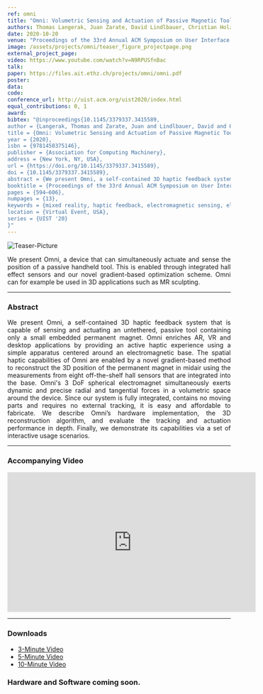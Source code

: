 ```yaml
---
ref: omni
title: "Omni: Volumetric Sensing and Actuation of Passive Magnetic Tools for Dynamic Haptic Feedback"
authors: Thomas Langerak, Juan Zarate, David Lindlbauer, Christian Holz, Otmar Hilliges
date: 2020-10-20
venue: "Proceedings of the 33rd Annual ACM Symposium on User Interface Software and Technology"
image: /assets/projects/omni/teaser_figure_projectpage.png
external_project_page: 
video: https://www.youtube.com/watch?v=N9RPUSfnBac
talk: 
paper: https://files.ait.ethz.ch/projects/omni/omni.pdf
poster: 
data: 
code: 
conference_url: http://uist.acm.org/uist2020/index.html
equal_contributions: 0, 1
award: 
bibtex: "@inproceedings{10.1145/3379337.3415589,
author = {Langerak, Thomas and Zarate, Juan and Lindlbauer, David and Holz, Christian and Hilliges, Otmar},
title = {Omni: Volumetric Sensing and Actuation of Passive Magnetic Tools for Dynamic Haptic Feedback},
year = {2020},
isbn = {9781450375146},
publisher = {Association for Computing Machinery},
address = {New York, NY, USA},
url = {https://doi.org/10.1145/3379337.3415589},
doi = {10.1145/3379337.3415589},
abstract = {We present Omni, a self-contained 3D haptic feedback system that is capable of sensing and actuating an untethered, passive tool containing only a small embedded permanent magnet. Omni enriches AR, VR and desktop applications by providing an active haptic experience using a simple apparatus centered around an electromagnetic base. The spatial haptic capabilities of Omni are enabled by a novel gradient-based method to reconstruct the 3D position of the permanent magnet in midair using the measurements from eight off-the-shelf hall sensors that are integrated into the base. Omni's 3 DoF spherical electromagnet simultaneously exerts dynamic and precise radial and tangential forces in a volumetric space around the device. Since our system is fully integrated, contains no moving parts and requires no external tracking, it is easy and affordable to fabricate. We describe Omni's hardware implementation, our 3D reconstruction algorithm, and evaluate the tracking and actuation performance in depth. Finally, we demonstrate its capabilities via a set of interactive usage scenarios.},
booktitle = {Proceedings of the 33rd Annual ACM Symposium on User Interface Software and Technology},
pages = {594–606},
numpages = {13},
keywords = {mixed reality, haptic feedback, electromagnetic sensing, electromagnets},
location = {Virtual Event, USA},
series = {UIST '20}
}"
---
```


<img class="fullcol" src="/assets/projects/omni/teaser_figure.png" alt="Teaser-Picture"/>

<p align="justify">
    <span class="figurecap">
We present Omni, a device that can simultaneously actuate and sense the position of a passive handheld tool. This is enabled through integrated hall effect sensors and our novel gradient-based optimization scheme. Omni can for example be used in 3D applications such as MR sculpting.
   </span>
</p>
<hr />
        


<h3>Abstract</h3>
<p align="justify">
We present Omni, a self-contained 3D haptic feedback system that is capable of sensing and actuating an untethered, passive tool containing only a small embedded permanent magnet. Omni enriches AR, VR and desktop applications by providing an active haptic experience using a simple apparatus centered around an electromagnetic base. 
The spatial haptic capabilities of Omni are enabled by a novel gradient-based method to reconstruct the 3D position of the permanent magnet in midair using the measurements from eight off-the-shelf hall sensors that are integrated into the base. Omni's 3 DoF spherical electromagnet simultaneously exerts dynamic and precise radial and tangential forces in a volumetric space around the device. Since our system is fully integrated, contains no moving parts and requires no external tracking, it is easy and affordable to fabricate. 
We describe Omni’s hardware implementation, the 3D reconstruction algorithm, and evaluate the tracking and actuation performance in depth. Finally, we demonstrate its capabilities via a set of interactive usage scenarios.
</p>
<hr />
    


<h3>Accompanying Video</h3>
<div class="video" align="center">
<iframe width="560" height="315" src="https://www.youtube.com/embed/N9RPUSfnBac" frameborder="0" allow="accelerometer; autoplay; encrypted-media; gyroscope; picture-in-picture" allowfullscreen></iframe>
</div>
<hr />



<h3>Downloads</h3>
<ul class="linklist">
     <li class="a-vid"><a title="Video" href="<?php ait_root_dir();?>projects/2020/omni/downloads/omni_3min.mp4">3-Minute Video</a></li>
     <li class="a-vid"><a title="Video" href="<?php ait_root_dir();?>projects/2020/omni/downloads/omni_5min.mp4">5-Minute Video</a></li>
     <li class="a-vid"><a title="Video" href="<?php ait_root_dir();?>projects/2020/omni/downloads/omni_10min.mp4">10-Minute Video</a></li>
</ul>


 <h3>Hardware and Software coming soon.</h3>
<!--     <ul class="linklist">
         <li class="a-vid"><a title="Video" href="<?php ait_root_dir();?>projects/2020/magnipulator/downloads/magnipulator.mp4">Video</a></li>
         <li class="a-pdf"><a target="_blank" title="PDF" href="<?php ait_root_dir();?>projects/2020/magnipulator/downloads/magnipulator.pdf">PDF</a></li>
 	     <li class="a-bib"><a title="BibTex" href="<?php ait_root_dir();?>projects/2020/magnipulator/zarate2020mag.bib">BibTeX</a></li>
    </ul>
    <br/> -->